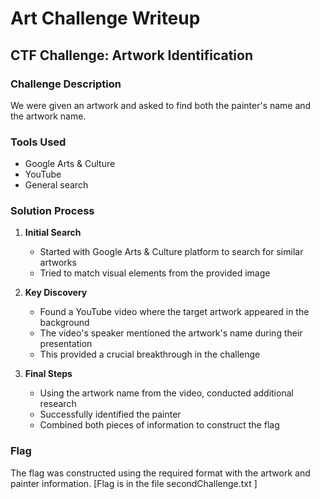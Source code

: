 # Art Challenge Writeup
## CTF Challenge: Artwork Identification

### Challenge Description
We were given an artwork and asked to find both the painter's name and the artwork name.

### Tools Used
- Google Arts & Culture
- YouTube
- General search

### Solution Process
1. **Initial Search**
   - Started with Google Arts & Culture platform to search for similar artworks
   - Tried to match visual elements from the provided image

2. **Key Discovery**
   - Found a YouTube video where the target artwork appeared in the background
   - The video's speaker mentioned the artwork's name during their presentation
   - This provided a crucial breakthrough in the challenge

3. **Final Steps**
   - Using the artwork name from the video, conducted additional research
   - Successfully identified the painter
   - Combined both pieces of information to construct the flag

### Flag
The flag was constructed using the required format with the artwork and painter information.
[Flag is in the file secondChallenge.txt ]


